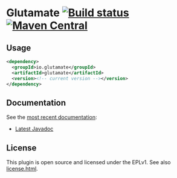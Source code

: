 
# Glutamate [![Build status](https://api.travis-ci.org/ctron/glutamate.svg)](https://travis-ci.org/ctron/glutamate) [![Maven Central](https://img.shields.io/maven-central/v/io.glutamate/glutamate.svg "Maven Central Status")](https://search.maven.org/#search%7Cgav%7C1%7Cg%3A%22io.glutamate%22%20AND%20a%3A%22glutamate%22)

## Usage

```xml
<dependency>
  <groupId>io.glutamate</groupId>
  <artifactId>glutamate</artifactId>
  <version><!-- current version --></version>
</dependency>
```

## Documentation

See the [most recent documentation](https://glutamate.io/latest "Glutamate Documentation"):

* [Latest Javadoc](https://glutamate.io/latest/apidocs "JavaDoc")

## License

This plugin is open source and licensed under the EPLv1. See also [license.html](license.html).

